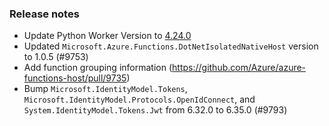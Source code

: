 ### Release notes

<!-- Please add your release notes in the following format:
- My change description (#PR)
-->
- Update Python Worker Version to [4.24.0](https://github.com/Azure/azure-functions-python-worker/releases/tag/4.24.0)
- Updated `Microsoft.Azure.Functions.DotNetIsolatedNativeHost` version to 1.0.5 (#9753)
- Add function grouping information (https://github.com/Azure/azure-functions-host/pull/9735)
- Bump `Microsoft.IdentityModel.Tokens`, `Microsoft.IdentityModel.Protocols.OpenIdConnect`, and
  `System.IdentityModel.Tokens.Jwt` from 6.32.0 to 6.35.0 (#9793)
